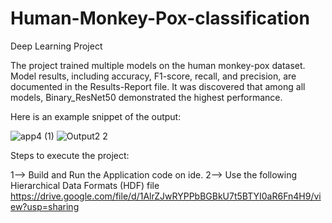 # Human-Monkey-Pox-classification
Deep Learning Project

The project trained multiple models on the human monkey-pox dataset. Model results, including accuracy, F1-score, recall, and precision, are documented in the Results-Report file. It was discovered that among all models, Binary_ResNet50 demonstrated the highest performance.



Here is an example snippet of the output:



![app4 (1)](https://github.com/Divarshana-Saxena/Human-Monkey-Pox-classification-/assets/140905073/9cba6ca3-c68e-4b44-a139-5064e91a2059)                 ![Output2 2](https://github.com/Divarshana-Saxena/Human-Monkey-Pox-classification-/assets/140905073/4a14030d-3592-4cd5-ba03-b916a65776e4)


Steps to execute the project:

1--> Build and Run the Application code on ide.
2--> Use the following Hierarchical Data Formats (HDF) file 
https://drive.google.com/file/d/1AlrZJwRYPPbBGBkU7t5BTYI0aR6Fn4H9/view?usp=sharing

